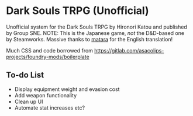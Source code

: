 # Dark Souls TRPG (Unofficial)

Unofficial system for the Dark Souls TRPG by Hironori Katou and published by Group SNE. NOTE: This is the Japanese game, *not* the D&D-based one by Steamworks. Massive thanks to [matara](https://mataramakesgames.carrd.co/) for the English translation!

Much CSS and code borrowed from <https://gitlab.com/asacolips-projects/foundry-mods/boilerplate>

## To-do List

- Display equipment weight and evasion cost
- Add weapon functionality
- Clean up UI
- Automate stat increases etc?
